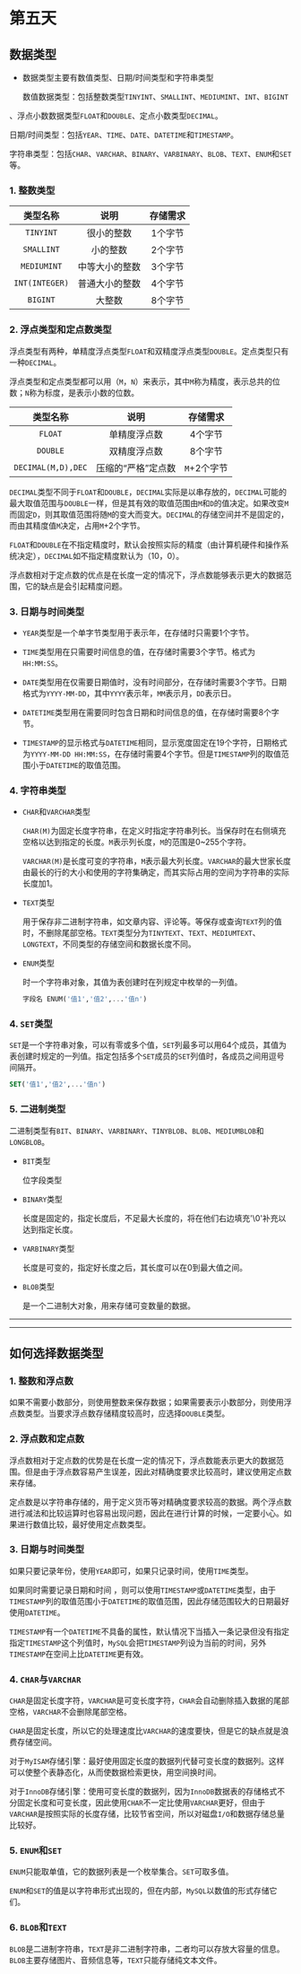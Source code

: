 # 第五天

## 数据类型

* 数据类型主要有数值类型、日期/时间类型和字符串类型

  数值数据类型：包括整数类型`TINYINT`、`SMALLINT`、`MEDIUMINT`、`INT`、`BIGINT`

、浮点小数数据类型`FLOAT`和`DOUBLE`、定点小数类型`DECIMAL`。

​		日期/时间类型：包括`YEAR`、`TIME`、`DATE`、`DATETIME`和`TIMESTAMP`。

​		字符串类型：包括`CHAR`、`VARCHAR`、`BINARY`、`VARBINARY`、`BLOB`、`TEXT`、`ENUM`和`SET`等。

### 1. 整数类型

|    类型名称    |      说明      | 存储需求 |
| :------------: | :------------: | :------: |
|   `TINYINT`    |   很小的整数   | 1个字节  |
|   `SMALLINT`   |    小的整数    | 2个字节  |
|  `MEDIUMINT`   | 中等大小的整数 | 3个字节  |
| `INT(INTEGER)` | 普通大小的整数 | 4个字节  |
|    `BIGINT`    |     大整数     | 8个字节  |

### 2. 浮点类型和定点数类型

浮点类型有两种，单精度浮点类型`FLOAT`和双精度浮点类型`DOUBLE`。定点类型只有一种`DECIMAL`。

浮点类型和定点类型都可以用（`M`，`N`）来表示，其中`M`称为精度，表示总共的位数；`N`称为标度，是表示小数的位数。

|      类型名称      |        说明        |  存储需求   |
| :----------------: | :----------------: | :---------: |
|      `FLOAT`       |    单精度浮点数    |   4个字节   |
|      `DOUBLE`      |    双精度浮点数    |   8个字节   |
| `DECIMAL(M,D),DEC` | 压缩的“严格”定点数 | `M`+2个字节 |

`DECIMAL`类型不同于`FLOAT`和`DOUBLE`，`DECIMAL`实际是以串存放的，`DECIMAL`可能的最大取值范围与`DOUBLE`一样，但是其有效的取值范围由`M`和`D`的值决定。如果改变`M`而固定`D`，则其取值范围将随`M`的变大而变大。`DECIMAL`的存储空间并不是固定的，而由其精度值`M`决定，占用`M`+2个字节。

`FLOAT`和`DOUBLE`在不指定精度时，默认会按照实际的精度（由计算机硬件和操作系统决定），`DECIMAL`如不指定精度默认为（10，0）。

浮点数相对于定点数的优点是在长度一定的情况下，浮点数能够表示更大的数据范围，它的缺点是会引起精度问题。

### 3. 日期与时间类型

* `YEAR`类型是一个单字节类型用于表示年，在存储时只需要1个字节。

* `TIME`类型用在只需要时间信息的值，在存储时需要3个字节。格式为`HH:MM:SS`。

* `DATE`类型用在仅需要日期值时，没有时间部分，在存储时需要3个字节。日期格式为`YYYY-MM-DD`，其中`YYYY`表示年，`MM`表示月，`DD`表示日。

* `DATETIME`类型用在需要同时包含日期和时间信息的值，在存储时需要8个字节。

* `TIMESTAMP`的显示格式与`DATETIME`相同，显示宽度固定在19个字符，日期格式为`YYYY-MM-DD HH:MM:SS`，在存储时需要4个字节。但是`TIMESTAMP`列的取值范围小于`DATETIME`的取值范围。

### 4. 字符串类型

* `CHAR`和`VARCHAR`类型

  `CHAR(M)`为固定长度字符串，在定义时指定字符串列长。当保存时在右侧填充空格以达到指定的长度。`M`表示列长度，`M`的范围是0~255个字符。

  `VARCHAR(M)`是长度可变的字符串，`M`表示最大列长度。`VARCHAR`的最大世家长度由最长的行的大小和使用的字符集确定，而其实际占用的空间为字符串的实际长度加1。

* `TEXT`类型

  用于保存非二进制字符串，如文章内容、评论等。等保存或查询`TEXT`列的值时，不删除尾部空格。`TEXT`类型分为`TINYTEXT`、`TEXT`、`MEDIUMTEXT`、`LONGTEXT`，不同类型的存储空间和数据长度不同。

* `ENUM`类型

  时一个字符串对象，其值为表创建时在列规定中枚举的一列值。

  ~~~sql
  字段名 ENUM('值1','值2',...'值n')
  ~~~

### 4. `SET`类型

`SET`是一个字符串对象，可以有零或多个值，`SET`列最多可以用64个成员，其值为表创建时规定的一列值。指定包括多个`SET`成员的`SET`列值时，各成员之间用逗号间隔开。

~~~sql
SET('值1','值2',...'值n')
~~~

### 5. 二进制类型

二进制类型有`BIT`、`BINARY`、`VARBINARY`、`TINYBLOB`、`BLOB`、`MEDIUMBLOB`和`LONGBLOB`。

* `BIT`类型

  位字段类型

* `BINARY`类型

  长度是固定的，指定长度后，不足最大长度的，将在他们右边填充'\0'补充以达到指定长度。

* `VARBINARY`类型

  长度是可变的，指定好长度之后，其长度可以在0到最大值之间。

* `BLOB`类型

  是一个二进制大对象，用来存储可变数量的数据。

***

***

## 如何选择数据类型

### 1. 整数和浮点数

如果不需要小数部分，则使用整数来保存数据；如果需要表示小数部分，则使用浮点数类型。当要求浮点数存储精度较高时，应选择`DOUBLE`类型。

### 2. 浮点数和定点数

浮点数相对于定点数的优势是在长度一定的情况下，浮点数能表示更大的数据范围。但是由于浮点数容易产生误差，因此对精确度要求比较高时，建议使用定点数来存储。

定点数是以字符串存储的，用于定义货币等对精确度要求较高的数据。两个浮点数进行减法和比较运算时也容易出现问题，因此在进行计算的时候，一定要小心。如果进行数值比较，最好使用定点数类型。

### 3. 日期与时间类型

如果只要记录年份，使用`YEAR`即可，如果只记录时间，使用`TIME`类型。

如果同时需要记录日期和时间 ，则可以使用`TIMESTAMP`或`DATETIME`类型，由于`TIMESTAMP`列的取值范围小于`DATETIME`的取值范围，因此存储范围较大的日期最好使用`DATETIME`。

`TIMESTAMP`有一个`DATETIME`不具备的属性，默认情况下当插入一条记录但没有指定指定`TIMESTAMP`这个列值时，`MySQL`会把`TIMESTAMP`列设为当前的时间，另外`TIMESTAMP`在空间上比`DATETIME`更有效。

### 4. `CHAR`与`VARCHAR`

`CHAR`是固定长度字符，`VARCHAR`是可变长度字符，`CHAR`会自动删除插入数据的尾部空格，`VARCHAR`不会删除尾部空格。

`CHAR`是固定长度，所以它的处理速度比`VARCHAR`的速度要快，但是它的缺点就是浪费存储空间。

对于`MyISAM`存储引擎：最好使用固定长度的数据列代替可变长度的数据列。这样可以使整个表静态化，从而使数据检索更快，用空间换时间。

对于`InnoDB`存储引擎：使用可变长度的数据列，因为`InnoDB`数据表的存储格式不分固定长度和可变长度，因此使用`CHAR`不一定比使用`VARCHAR`更好，但由于`VARCHAR`是按照实际的长度存储，比较节省空间，所以对磁盘`I/O`和数据存储总量比较好。

### 5. `ENUM`和`SET`

`ENUM`只能取单值，它的数据列表是一个枚举集合。`SET`可取多值。

`ENUM`和`SET`的值是以字符串形式出现的，但在内部，`MySQL`以数值的形式存储它们。

### 6. `BLOB`和`TEXT`

`BLOB`是二进制字符串，`TEXT`是非二进制字符串，二者均可以存放大容量的信息。`BLOB`主要存储图片、音频信息等，`TEXT`只能存储纯文本文件。